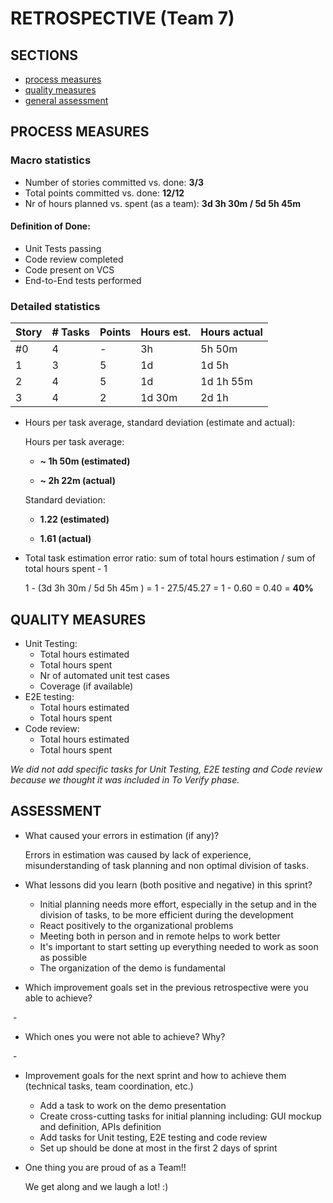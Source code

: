 RETROSPECTIVE (Team 7)
=====================================

## SECTIONS

- [process measures](#process-measures)
- [quality measures](#quality-measures)
- [general assessment](#assessment)

## PROCESS MEASURES 

### Macro statistics

- Number of stories committed vs. done: **3/3** 
- Total points committed vs. done:  **12/12**
- Nr of hours planned vs. spent (as a team): **3d 3h 30m / 5d 5h 45m**

#### Definition of Done:

- Unit Tests passing
- Code review completed
- Code present on VCS
- End-to-End tests performed

### Detailed statistics

| Story  | # Tasks | Points | Hours est. | Hours actual |
|--------|---------|--------|------------|--------------|
| #0 | 4 | - | 3h | 5h 50m |
| 1     | 3 | 5 | 1d | 1d 5h |
| 2 | 4 | 5 | 1d | 1d 1h 55m |
| 3 | 4 | 2 | 1d 30m | 2d 1h |

- Hours per task average, standard deviation (estimate and actual): 

  Hours per task average:

  - **~ 1h 50m (estimated)** 

  - **~ 2h 22m (actual)**

  Standard deviation:

  - **1.22 (estimated)**

  - **1.61 (actual)** 

- Total task estimation error ratio: sum of total hours estimation / sum of total hours spent - 1

  1 - (3d 3h 30m / 5d 5h 45m ) = 1 - 27.5/45.27 = 1 - 0.60 = 0.40 = **40%**
  
  
## QUALITY MEASURES 

- Unit Testing:
  - Total hours estimated 
  - Total hours spent
  - Nr of automated unit test cases 
  - Coverage (if available)
- E2E testing:
  - Total hours estimated
  - Total hours spent
- Code review: 
  - Total hours estimated 
  - Total hours spent
  

*We did not add specific tasks for Unit Testing, E2E testing and Code review because we thought it was included in To Verify phase.*


## ASSESSMENT

- What caused your errors in estimation (if any)?

  Errors in estimation was caused by lack of experience, misunderstanding of task planning and non optimal division of tasks.

- What lessons did you learn (both positive and negative) in this sprint?

  - Initial planning needs more effort, especially in the setup and in the division of tasks, to be more efficient during the development
  - React positively to the organizational problems
  - Meeting both in person and in remote helps to work better
  - It's important to start setting up everything needed to work as soon as possible
  - The organization of the demo is fundamental

- Which improvement goals set in the previous retrospective were you able to achieve? 

​		-

- Which ones you were not able to achieve? Why?

​		-

- Improvement goals for the next sprint and how to achieve them (technical tasks, team coordination, etc.)
  - Add a task to work on the demo presentation
  - Create cross-cutting tasks for initial planning including: GUI mockup and  definition, APIs definition
  - Add tasks for Unit testing, E2E testing and code review 
  - Set up should be done at most in the first 2 days of sprint

- One thing you are proud of as a Team!!

  We get along and we laugh a lot! :)